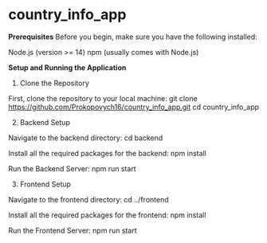 # country_info_app

**Prerequisites**
Before you begin, make sure you have the following installed:

Node.js (version >= 14)
npm (usually comes with Node.js)

**Setup and Running the Application**

1. Clone the Repository

First, clone the repository to your local machine:
git clone https://github.com/Prokopovych16/country_info_app.git
cd country_info_app


2. Backend Setup

Navigate to the backend directory:
cd backend

Install all the required packages for the backend:
npm install

Run the Backend Server:
npm run start


3. Frontend Setup

Navigate to the frontend directory:
cd ../frontend

Install all the required packages for the frontend:
npm install

Run the Frontend Server:
npm run start